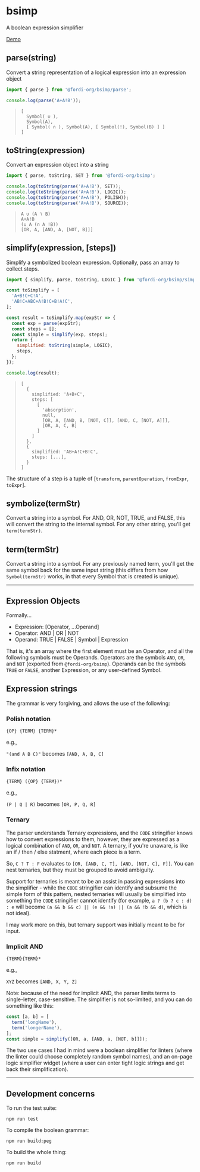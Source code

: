 # bsimp

A boolean expression simplifier

[Demo](https://fordi.github.io/bsimp)

## parse(string)

Convert a string representation of a logical expression into an expression object

```javascript
import { parse } from '@fordi-org/bsimp/parse';

console.log(parse('A+A!B'));
```

> ```
> [
>   Symbol( ∪ ),
>   Symbol(A),
>   [ Symbol( ∩ ), Symbol(A), [ Symbol(!), Symbol(B) ] ]
> ]
> ```

## toString(expression)

Convert an expression object into a string

```javascript
import { parse, toString, SET } from '@fordi-org/bsimp';

console.log(toString(parse('A+A!B'), SET));
console.log(toString(parse('A+A!B'), LOGIC));
console.log(toString(parse('A+A!B'), POLISH));
console.log(toString(parse('A+A!B'), SOURCE));
```

> ```
> A ∪ (A ∖ B)
> A+A!B
> (∪ A (∩ A !B))
> [OR, A, [AND, A, [NOT, B]]]
> ```

## simplify(expression, \[steps\])

Simplify a symbolized boolean expression.  Optionally, pass an array to collect steps.

```javascript
import { simplify, parse, toString, LOGIC } from '@fordi-org/bsimp/simplify';

const toSimplify = [
  'A+B!C+C!A',
  'AB!C+ABC+A!B!C+B!A!C',
];

const result = toSimplify.map(expStr => {
  const exp = parse(expStr);
  const steps = [];
  const simple = simplify(exp, steps);
  return {
    simplified: toString(simple, LOGIC),
    steps,
  };
});

console.log(result);
```

> ```
> [ 
>   {
>     simplified: 'A+B+C',
>     steps: [
>       [
>         'absorption',
>         null,
>         [OR, A, [AND, B, [NOT, C]], [AND, C, [NOT, A]]],
>         [OR, A, C, B]
>       ]
>     ]
>   },
>   {
>     simplified: 'AB+A!C+B!C',
>     steps: [...],
>   }
> ]
> ```

The structure of a step is a tuple of [`transform`, `parentOperation`, `fromExpr`, `toExpr`].

## symbolize(termStr)

Convert a string into a symbol.  For AND, OR, NOT, TRUE, and FALSE, this will convert the string to the internal symbol.  For any other string, you'll get `term(termStr)`.

## term(termStr)

Convert a string into a symbol.  For any previously named term, you'll get the same symbol back for the same input string (this differs from how `Symbol(termStr)` works, in that every Symbol that is created is unique).

-----

## Expression Objects

Formally...

* Expression: [Operator, ...Operand]
* Operator: AND | OR | NOT
* Operand: TRUE | FALSE | Symbol | Expression

That is, it's an array where the first element must be an Operator, and all the following symbols must be Operands.  Operators are the symbols `AND`, `OR`, and `NOT` (exported from `@fordi-org/bsimp`).  Operands can be the symbols `TRUE` or `FALSE`, another Expression, or any user-defined Symbol.

## Expression strings

The grammar is very forgiving, and allows the use of the following:

### Polish notation

`{OP} {TERM} {TERM}*`

e.g.,

`"(and A B C)"` becomes `[AND, A, B, C]`

### Infix notation

`{TERM} ({OP} {TERM})*`

e.g.,

`(P | Q | R)` becomes `[OR, P, Q, R]`

### Ternary

The parser understands Ternary expressions, and the `CODE` stringifier knows how to convert expressions to them, however, they are expressed as a logical combination of `AND`, `OR`, and `NOT`.  A ternary, if you're unaware, is like an if / then / else statment, where each piece is a term.

So, `C ? T : F` evaluates to `[OR, [AND, C, T], [AND, [NOT, C], F]]`.  You can nest ternaries, but they must be grouped to avoid ambiguity.

Support for ternaries is meant to be an assist in passing expressions into the simplifier - while the `CODE` stringifier can identify and subsume the simple form of this pattern, nested ternaries will usually be simplified into something the `CODE` stringifier cannot identify (for example, `a ? (b ? c : d) : e` will become `(a && b && c) || (e && !a) || (a && !b && d)`, which is not ideal).

I may work more on this, but ternary support was initially meant to be for input.

### Implicit AND

`{TERM}{TERM}*`

e.g.,

`XYZ` becomes `[AND, X, Y, Z]`

Note: because of the need for implicit AND,
the parser limits terms to single-letter, case-sensitive.  The simplifier is not so-limited, and you can do something like this:

```javascript
const [a, b] = [
  term('longName'),
  term('longerName'),
];
const simple = simplify([OR, a, [AND, a, [NOT, b]]]);
```

The two use cases I had in mind were a boolean simplifier for linters (where the linter could choose completely random symbol names), and an on-page logic simplifier widget (where a user can enter tight logic strings and get back their simplification).

-----

## Development concerns

To run the test suite:

```
npm run test
```

To compile the boolean grammar:

```
npm run build:peg
```

To build the whole thing:

```
npm run build
```

